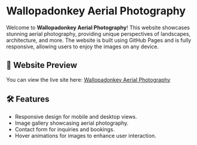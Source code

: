 # Wallopadonkey Aerial Photography

Welcome to **Wallopadonkey Aerial Photography**! This website showcases stunning aerial photography, providing unique perspectives of landscapes, architecture, and more. The website is built using GitHub Pages and is fully responsive, allowing users to enjoy the images on any device.

## 📸 Website Preview
You can view the live site here: [Wallopadonkey Aerial Photography](https://redzooo.github.io/Wallopadonkeyaerialphotography)  

## 🛠️ Features
- Responsive design for mobile and desktop views.
- Image gallery showcasing aerial photography.
- Contact form for inquiries and bookings.
- Hover animations for images to enhance user interaction.
  
